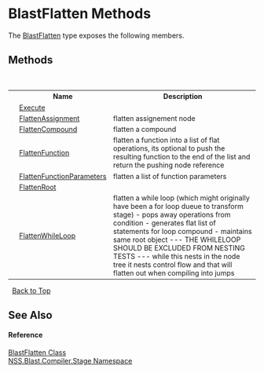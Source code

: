 # BlastFlatten Methods
 

The <a href="5e535458-0260-538b-7dfb-a65a5dcfc2c3">BlastFlatten</a> type exposes the following members.


## Methods
&nbsp;<table><tr><th></th><th>Name</th><th>Description</th></tr><tr><td>![Public method](media/pubmethod.gif "Public method")</td><td><a href="7830cc9a-858e-714d-9409-a90f76fa38c1">Execute</a></td><td></td></tr><tr><td>![Public method](media/pubmethod.gif "Public method")</td><td><a href="6481fcf4-440a-96d2-8f4b-b5cfb52b90de">FlattenAssignment</a></td><td>
flatten assignement node</td></tr><tr><td>![Public method](media/pubmethod.gif "Public method")</td><td><a href="b54e84d9-f678-83d3-5e4f-b84fa5bf84d7">FlattenCompound</a></td><td>
flatten a compound</td></tr><tr><td>![Public method](media/pubmethod.gif "Public method")</td><td><a href="6d51e7a7-ec8e-0786-fa24-499e53f83bdf">FlattenFunction</a></td><td>
flatten a function into a list of flat operations, its optional to push the resulting function to the end of the list and return the pushing node reference</td></tr><tr><td>![Public method](media/pubmethod.gif "Public method")</td><td><a href="f24b9090-f963-a5a1-4791-d0ed991c3a06">FlattenFunctionParameters</a></td><td>
flatten a list of function parameters</td></tr><tr><td>![Public method](media/pubmethod.gif "Public method")</td><td><a href="0d03830d-7a8d-2e8f-e701-298f1b77fa1e">FlattenRoot</a></td><td></td></tr><tr><td>![Public method](media/pubmethod.gif "Public method")</td><td><a href="d331c2d8-a7c3-9c0f-5e5c-3247a6cc5ac4">FlattenWhileLoop</a></td><td>
flatten a while loop (which might originally have been a for loop dueue to transform stage) - pops away operations from condition - generates flat list of statements for loop compound - maintains same root object --- THE WHILELOOP SHOULD BE EXCLUDED FROM NESTING TESTS --- while this nests in the node tree it nests control flow and that will flatten out when compiling into jumps</td></tr></table>&nbsp;
<a href="#blastflatten-methods">Back to Top</a>

## See Also


#### Reference
<a href="5e535458-0260-538b-7dfb-a65a5dcfc2c3">BlastFlatten Class</a><br /><a href="f44e629d-16ad-ce78-c6d1-bb239589698b">NSS.Blast.Compiler.Stage Namespace</a><br />